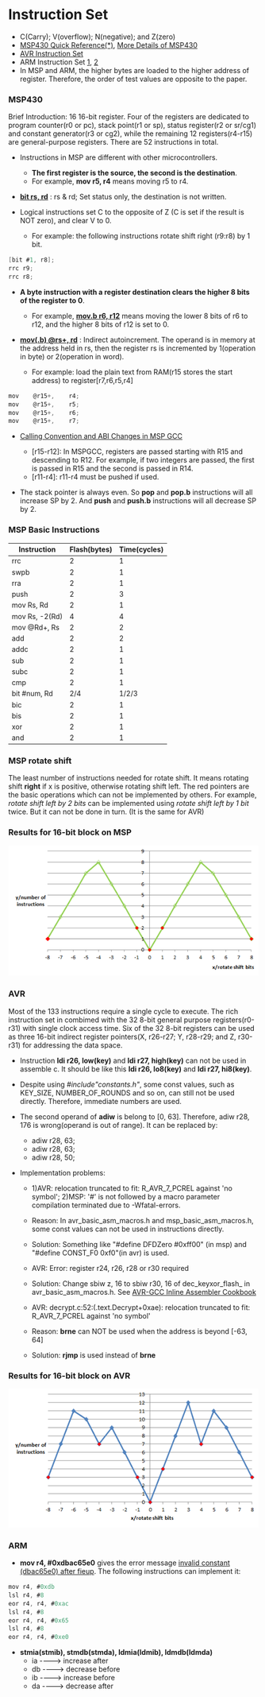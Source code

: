 # Instruction Set
* C(Carry); V(overflow); N(negative); and Z(zero)
* [MSP430 Quick Reference(*)], [More Details of MSP430]
* [AVR Instruction Set]
* ARM Instruction Set [1], [2]
* In MSP and ARM, the higher bytes are loaded to the higher address of register. Therefore, the order of test values are opposite to the paper.

### MSP430
Brief Introduction: 16 16-bit register. Four of the registers are dedicated to program counter(r0 or pc), stack point(r1 or sp), status register(r2 or sr/cg1) and constant generator(r3 or cg2), while the remaining 12 registers(r4-r15) are general-purpose registers. There are 52 instructions in total.

* Instructions in MSP are different with other microcontrollers.
  + <b>The first register is the source, the second is the destination</b>.
  + For example, <b>mov r5, r4</b> means moving r5 to r4.

* <b>[bit rs, rd]</b> : rs & rd; Set status only, the destination is not written.

* Logical instructions set C to the opposite of Z (C is set if the result is NOT zero), and clear V to 0.
  + For example: the following instructions rotate shift right (r9:r8) by 1 bit.
```C
[bit #1, r8];
rrc r9;
rrc r8;
```

* <b>A byte instruction with a register destination clears the higher 8 bits of the register to 0</b>.
  + For example, <b>[mov.b r6, r12]</b> means moving the lower 8 bits of r6 to r12, and the higher 8 bits of r12 is set to 0.

* <b>[mov(.b) @rs+, rd]</b> : Indirect autoincrement. The operand is in memory at the address held in rs, then the register rs is incremented by 1(operation in byte) or 2(operation in word).
  + For example: load the plain text from RAM(r15 stores the start address) to register[r7,r6,r5,r4]
```C
mov    @r15+,    r4;
mov    @r15+,    r5;
mov    @r15+,    r6;
mov    @r15+,    r7;
```

* [Calling Convention and ABI Changes in MSP GCC]
  + [r15-r12]: In MSPGCC, registers are passed starting with R15 and descending to R12. For example, if two integers are passed, the first is passed in R15 and the second is passed in R14.
  + [r11-r4]: r11-r4 must be pushed if used.

* The stack pointer is always even. So <b>pop</b> and <b>pop.b</b> instructions will all increase SP by 2. And <b>push</b> and <b>push.b</b> instructions will all decrease SP by 2.

### MSP Basic Instructions
|   Instruction     |    Flash(bytes)  |     Time(cycles)   |
| ----------------- |  --------------  |  ----------------  |
| rrc               |      2           |     1              |
| swpb              |      2           |     1              |
| rra               |      2           |     1              |
| push              |      2           |     3              |
| mov Rs, Rd        |      2           |     1              |
| mov Rs, -2(Rd)    |      4           |     4              |
| mov @Rd+, Rs      |      2           |     2              |
| add               |      2           |     2              |
| addc              |      2           |     1              |
| sub               |      2           |     1              |
| subc              |      2           |     1              |
| cmp               |      2           |     1              |
| bit #num, Rd      |      2/4         |     1/2/3          |
| bic               |      2           |     1              |
| bis               |      2           |     1              |
| xor               |      2           |     1              |
| and               |      2           |     1              |

### MSP rotate shift
The least number of instructions needed for rotate shift. It means rotating shift <b>right</b> if x is positive, otherwise rotating shift left. The red pointers are the basic operations which can not be implemented by others. For example, <i>rotate shift left by 2 bits</i> can be implemented using <i>rotate shift left by 1 bit</i> twice. But it can not be done in turn. (It is the same for AVR)

### Results for 16-bit block on MSP
![rotate shift for 16-bit block on MSP](./pic/msp_results.png?raw=true)<br>

### AVR
Most of the 133 instructions require a single cycle to execute. The rich instruction set in combimed with the 32 8-bit general purpose registers(r0-r31) with single clock access time. Six of the 32 8-bit registers can be used as three 16-bit indirect register pointers(X, r26-r27; Y, r28-r29; and Z, r30-r31) for addressing the data space.<br>

* Instruction <b>ldi r26, low(key)</b> and <b>ldi r27, high(key)</b> can not be used in assemble c. It should be like this <b>ldi r26, lo8(key)</b> and <b>ldi r27, hi8(key)</b>.

* Despite using <i>#include"constants.h"</i>, some const values, such as KEY_SIZE, NUMBER_OF_ROUNDS and so on, can still not be used directly. Therefore, immediate numbers are used.

* The second operand of <b>adiw</b> is belong to [0, 63].
Therefore, adiw r28, 176 is wrong(operand is out of range). It can be replaced by:
  + adiw r28, 63;
  + adiw r28, 63;
  + adiw r28, 50;

* Implementation problems:
  + 1)AVR: relocation truncated to fit: R_AVR_7_PCREL against 'no symbol'; 2)MSP: '#' is not followed by a macro parameter compilation terminated due to -Wfatal-errors.
  + Reason: In avr_basic_asm_macros.h and msp_basic_asm_macros.h, some const values can not be used in instructions directly.
  + Solution: Something like "#define DFDZero #0xff00" (in msp) and "#define CONST_F0 0xf0"(in avr) is used.<br>

  + AVR: Error: register r24, r26, r28 or r30 required<br>
  + Solution: Change sbiw z, 16 to sbiw r30, 16 of dec_keyxor_flash_ in avr_basic_asm_macros.h. See [AVR-GCC Inline Assembler Cookbook]<br>

  + AVR: decrypt.c:52:(.text.Decrypt+0xae): relocation truncated to fit: R_AVR_7_PCREL against 'no symbol'
  + Reason: <b>brne</b> can NOT be used when the address is beyond [-63, 64]<br>
  + Solution: <b>rjmp</b> is used instead of <b>brne</b><br>

### Results for 16-bit block on AVR
![rotate shift for 16-bit block on AVR](./pic/avr_results.png?raw=true)<br>

### ARM
* <b>mov r4, #0xdbac65e0</b> gives the error message [invalid constant (dbac65e0) after fieup].
The following instructions can implement it:
```C
mov r4, #0xdb
lsl r4, #8
eor r4, r4, #0xac
lsl r4, #8
eor r4, r4, #0x65
lsl r4, #8
eor r4, r4, #0xe0
```

* <b>stmia(stmib), stmdb(stmda), ldmia(ldmib), ldmdb(ldmda)</b>
  + ia ----> increase after
  + db ----> decrease before
  + ib ----> increase before
  + da ----> decrease after


[MSP430 Quick Reference(*)]:<http://www.ece.utep.edu/courses/web3376/Links_files/MSP430%20Quick%20Reference.pdf>
[More Details of MSP430]:<http://mspgcc.sourceforge.net/manual/book1.html>
[AVR Instruction Set]:<http://www.atmel.com/images/atmel-0856-avr-instruction-set-manual.pdf>
[1]:<http://infocenter.arm.com/help/topic/com.arm.doc.qrc0001m/QRC0001_UAL.pdf>
[2]:<http://infocenter.arm.com/help/topic/com.arm.doc.ddi0337h/DDI0337H_cortex_m3_r2p0_trm.pdf>
[bit rs, rd]:<http://mspgcc.sourceforge.net/manual/x223.html>
[bit #1, r8]:<http://mspgcc.sourceforge.net/manual/x82.html>
[mov.b r6, r12]:<http://mspgcc.sourceforge.net/manual/x214.html>
[mov(.b) @rs+, rd]:<http://www.ece.utep.edu/courses/web3376/Links_files/MSP430%20Quick%20Reference.pdf>
[Calling Convention and ABI Changes in MSP GCC]:<http://www.ti.com/lit/an/slaa664/slaa664.pdf>
[AVR-GCC Inline Assembler Cookbook]:<http://www.nongnu.org/avr-libc/user-manual/inline_asm.html>
[invalid constant (dbac65e0) after fieup]:<http://stackoverflow.com/questions/10261300/invalid-constant-after-fixup>
